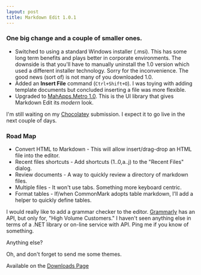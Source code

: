 ```yaml
---
layout: post  
title: Markdown Edit 1.0.1
---
```

### One big change and a couple of smaller ones.

- Switched to using a standard Windows installer (.msi). This has some long term benefits and plays better in corporate environments. The downside is that you'll have to manually uninstall the 1.0 version which used a different installer technology. Sorry for the inconvenience. The good news (sort of) is not many of you downloaded 1.0.
- Added an **Insert File** command (`Ctrl+Shift+O`). I was toying with adding template documents but concluded inserting a file was more flexible.
- Upgraded to [MahApps.Metro 1.0](http://mahapps.com/). This is the UI library that gives Markdown Edit its *modern* look.

I'm still waiting on my [Chocolatey](http://chocolatey.org) submission. I expect it to go live in the next couple of days.

### Road Map

- Convert HTML to Markdown - This will allow insert/drag-drop an HTML file into the editor.
- Recent files shortcuts - Add shortcuts (1..0,a..j) to the "Recent Files" dialog.
- Review documents - A way to quickly review a directory of markdown files.
- Multiple files - It won't use tabs. Something more keyboard centric.
- Format tables - If/when CommonMark adopts table markdown, I'll add a helper to quickly define tables.

I would really like to add a grammar checker to the editor. [Grammarly](https://app.grammarly.com/free) has an API, but only for, "High Volume Customers." I haven't seen anything else in terms of a .NET library or on-line service with API. Ping me if you know of something.

Anything else?

Oh, and don't forget to send me some themes.

Available on the [Downloads Page](http://mike-ward.net/downloads)
